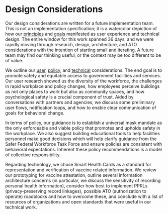 # Design Considerations

Our design considerations are written for a future implementation team. This is not an implementation specification; it is a watercolor depiction of how our [principles](030-principles.md) and [goals](040-goals.md) manifested as user experience and technical design. The entire window for this work spanned 36 days, and we were rapidly moving through research, design, architecture, and ATO considerations with the intention of starting small and iterating. A future team may find our thinking useful, or the context may be too different to be of value.

We outline our [user](051-users-product-and-more.md), [policy](052-policy.md), and [technical](053-technical.md) considerations. The end goal is to promote safety and equitable access to government facilities and services. Our user research showed us the diversity of the workforce, the challenges in rapid workplace and policy changes, how employees perceive buildings as not only places to work but also as community spaces, and how psychological safety is a crucial component of trust. Aided by conversations with partners and agencies, we discuss some preliminary user flows, notification loops, and how to enable clear communication of goals for behavioral change.

In terms of policy, our guidance is to establish a universal mask mandate as the only enforceable and viable policy that promotes and upholds safety in the workplace. We also suggest building educational tools to help facilities personnel make good decisions which will help clarify guidance from the Safer Federal Workforce Task Force and ensure policies are consistent with behavioral expectations. Inherent these policy recommendations is a model of collective responsibility.

Regarding technology, we chose Smart Health Cards as a standard for representation and verification of vaccine related information. We review our prototyping for vaccine attestation, outline several information architecture concerns (in particular, we discuss the sensitivity of recording personal health information), consider how best to implement PPRLs (privacy-preserving record linkages), possible ATO (authorization to operate) roadblocks and how to overcome these, and conclude with a list of resources of organizations and open standards that were useful in our technical work.
